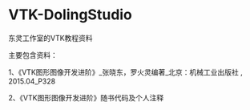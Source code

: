 # VTK-DolingStudio
东灵工作室的VTK教程资料

主要包含资料：

1、《VTK图形图像开发进阶》_张晓东，罗火灵编著_北京：机械工业出版社 , 2015.04_P328

2、《VTK图形图像开发进阶》随书代码及个人注释

